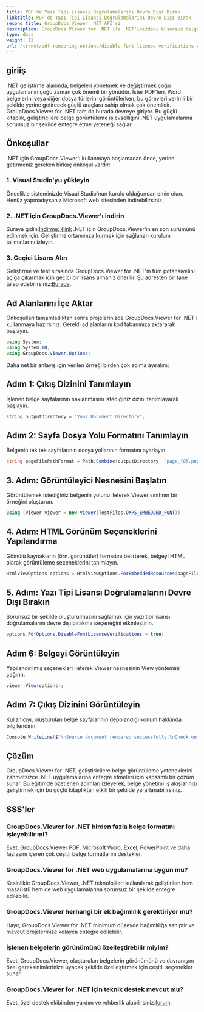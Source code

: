 ```yaml
---
title: PDF'de Yazı Tipi Lisansı Doğrulamalarını Devre Dışı Bırak
linktitle: PDF'de Yazı Tipi Lisansı Doğrulamalarını Devre Dışı Bırak
second_title: GroupDocs.Viewer .NET API'si
description: GroupDocs.Viewer for .NET ile .NET'inizdeki kusursuz belge görüntüleme yeteneklerinin kilidini açın. Belge oluşturmayı minimum bağımlılıkla kolayca entegre edin ve özelleştirin.
type: docs
weight: 12
url: /tr/net/pdf-rendering-options/disable-font-license-verifications-pdf/
---
```

## giriiş
.NET geliştirme alanında, belgeleri yönetmek ve değiştirmek çoğu uygulamanın çoğu zaman çok önemli bir yönüdür. İster PDF'leri, Word belgelerini veya diğer dosya türlerini görüntülerken, bu görevleri verimli bir şekilde yerine getirecek güçlü araçlara sahip olmak çok önemlidir. GroupDocs.Viewer for .NET tam da burada devreye giriyor. Bu güçlü kitaplık, geliştiricilere belge görüntüleme işlevselliğini .NET uygulamalarına sorunsuz bir şekilde entegre etme yeteneği sağlar.
## Önkoşullar
.NET için GroupDocs.Viewer'ı kullanmaya başlamadan önce, yerine getirmeniz gereken birkaç önkoşul vardır:
### 1. Visual Studio'yu yükleyin
Öncelikle sisteminizde Visual Studio'nun kurulu olduğundan emin olun. Henüz yapmadıysanız Microsoft web sitesinden indirebilirsiniz.
### 2. .NET için GroupDocs.Viewer'ı indirin
 Şuraya gidin:[İndirme: {link](https://releases.groupdocs.com/viewer/net/) .NET için GroupDocs.Viewer'ın en son sürümünü edinmek için. Geliştirme ortamınıza kurmak için sağlanan kurulum talimatlarını izleyin.
### 3. Geçici Lisans Alın
 Geliştirme ve test sırasında GroupDocs.Viewer for .NET'in tüm potansiyelini açığa çıkarmak için geçici bir lisans almanız önerilir. Şu adresten bir tane talep edebilirsiniz:[Burada](https://purchase.groupdocs.com/temporary-license/).

## Ad Alanlarını İçe Aktar
Önkoşulları tamamladıktan sonra projelerinizde GroupDocs.Viewer for .NET'i kullanmaya hazırsınız. Gerekli ad alanlarını kod tabanınıza aktararak başlayın.
```csharp
using System;
using System.IO;
using GroupDocs.Viewer.Options;
```

Daha net bir anlayış için verilen örneği birden çok adıma ayıralım:
## Adım 1: Çıkış Dizinini Tanımlayın
İşlenen belge sayfalarının saklanmasını istediğiniz dizini tanımlayarak başlayın.
```csharp
string outputDirectory = "Your Document Directory";
```
## Adım 2: Sayfa Dosya Yolu Formatını Tanımlayın
Belgenin tek tek sayfalarının dosya yollarının formatını ayarlayın.
```csharp
string pageFilePathFormat = Path.Combine(outputDirectory, "page_{0}.png");
```
## 3. Adım: Görüntüleyici Nesnesini Başlatın
Görüntülemek istediğiniz belgenin yolunu ileterek Viewer sınıfının bir örneğini oluşturun.
```csharp
using (Viewer viewer = new Viewer(TestFiles.OXPS_EMBEDDED_FONT))
```
## 4. Adım: HTML Görünüm Seçeneklerini Yapılandırma
Gömülü kaynakların (örn. görüntüler) formatını belirterek, belgeyi HTML olarak görüntüleme seçeneklerini tanımlayın.
```csharp
HtmlViewOptions options = HtmlViewOptions.ForEmbeddedResources(pageFilePathFormat);
```
## 5. Adım: Yazı Tipi Lisansı Doğrulamalarını Devre Dışı Bırakın
Sorunsuz bir şekilde oluşturulmasını sağlamak için yazı tipi lisansı doğrulamalarını devre dışı bırakma seçeneğini etkinleştirin.
```csharp
options.PdfOptions.DisableFontLicenseVerifications = true;
```
## Adım 6: Belgeyi Görüntüleyin
Yapılandırılmış seçenekleri ileterek Viewer nesnesinin View yöntemini çağırın.
```csharp
viewer.View(options);
```
## Adım 7: Çıkış Dizinini Görüntüleyin
Kullanıcıyı, oluşturulan belge sayfalarının depolandığı konum hakkında bilgilendirin.
```csharp
Console.WriteLine($"\nSource document rendered successfully.\nCheck output in {outputDirectory}.");
```

## Çözüm
GroupDocs.Viewer for .NET, geliştiricilere belge görüntüleme yeteneklerini zahmetsizce .NET uygulamalarına entegre etmeleri için kapsamlı bir çözüm sunar. Bu eğitimde özetlenen adımları izleyerek, belge yönetimi iş akışlarınızı geliştirmek için bu güçlü kitaplıktan etkili bir şekilde yararlanabilirsiniz.
## SSS'ler
### GroupDocs.Viewer for .NET birden fazla belge formatını işleyebilir mi?
Evet, GroupDocs.Viewer PDF, Microsoft Word, Excel, PowerPoint ve daha fazlasını içeren çok çeşitli belge formatlarını destekler.
### GroupDocs.Viewer for .NET web uygulamalarına uygun mu?
Kesinlikle GroupDocs.Viewer, .NET teknolojileri kullanılarak geliştirilen hem masaüstü hem de web uygulamalarına sorunsuz bir şekilde entegre edilebilir.
### GroupDocs.Viewer herhangi bir ek bağımlılık gerektiriyor mu?
Hayır, GroupDocs.Viewer for .NET minimum düzeyde bağımlılığa sahiptir ve mevcut projelerinize kolayca entegre edilebilir.
### İşlenen belgelerin görünümünü özelleştirebilir miyim?
Evet, GroupDocs.Viewer, oluşturulan belgelerin görünümünü ve davranışını özel gereksinimlerinize uyacak şekilde özelleştirmek için çeşitli seçenekler sunar.
### GroupDocs.Viewer for .NET için teknik destek mevcut mu?
 Evet, özel destek ekibinden yardım ve rehberlik alabilirsiniz.[forum](https://forum.groupdocs.com/c/viewer/9).